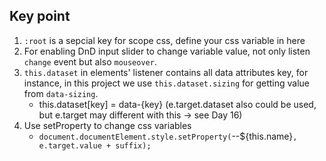 ## Key point

1. `:root` is a sepcial key for scope css, define your css variable in here
2. For enabling DnD input slider to change variable value, not only listen `change` event but also `mouseover`.
3. `this.dataset` in elements' listener contains all data attributes key, for instance, in this project we use `this.dataset.sizing` for getting value from `data-sizing`.
    * this.dataset[key] = data-{key}
    (e.target.dataset also could be used, but e.target may different with this -> see Day 16)
4. Use setProperty to change css variables
    * `document.documentElement.style.setProperty(`--${this.name}`, e.target.value + suffix);`